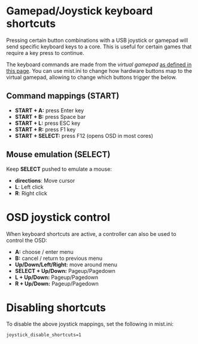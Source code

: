 # Gamepad/Joystick keyboard shortcuts #

Pressing certain button combinations with a USB joystick or gamepad will send specific keyboard keys to a core. This is useful for certain games that require a key press to continue.

The keyboard commands are made from the _virtual gamepad_ [as defined in this page](http://code.google.com/p/mist-board/wiki/USBJoystickMapping). You can use mist.ini to change how hardware buttons map to the virtual gamepad, allowing to change which buttons trigger the below.

## Command mappings (START) ##

  * **START + A:** press Enter key
  * **START + B:** press Space bar
  * **START + L:** press ESC key
  * **START + R:** press F1 key
  * **START + SELECT:** press F12 (opens OSD in most cores)

## Mouse emulation (SELECT) ##

Keep **SELECT** pushed to emulate a mouse:
  * **directions**: Move cursor
  * **L**: Left click
  * **R**: Right click


# OSD joystick control #

When keyboard shortcuts are active, a controller can also be used to control the OSD:

  * **A:** choose / enter menu
  * **B:** cancel / return to previous menu
  * **Up/Down/Left/Right:** move around menu
  * **SELECT + Up/Down:** Pageup/Pagedown
  * **L + Up/Down:** Pageup/Pagedown
  * **R + Up/Down:** Pageup/Pagedown

# Disabling shortcuts #

To disable the above joystick mappings, set the following in mist.ini:
```
joystick_disable_shortcuts=1
```